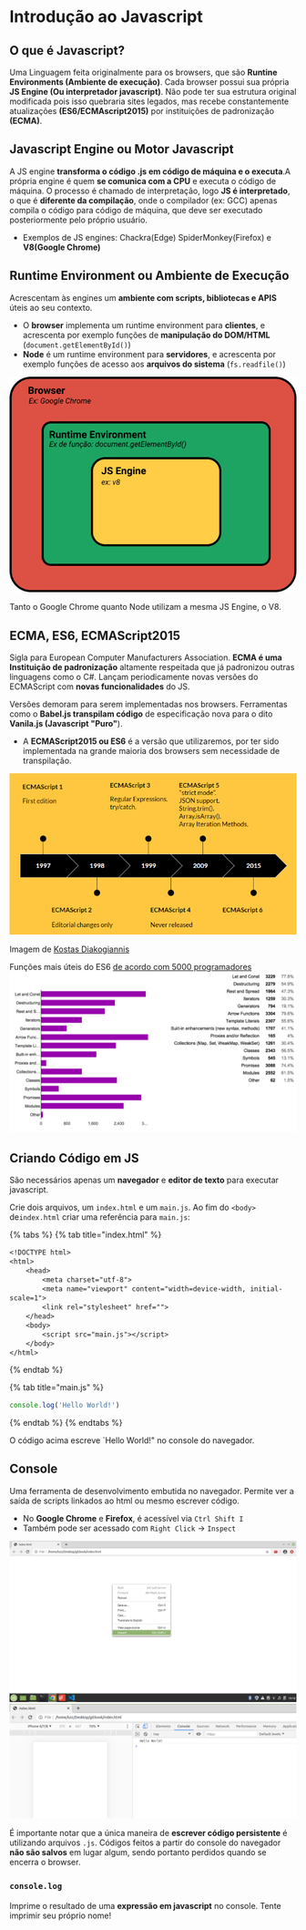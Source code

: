 # Introdução ao Javascript

## O que é Javascript?

Uma Linguagem feita originalmente para os browsers, que são **Runtine Environments \(Ambiente de execução\)**. Cada browser possui sua própria **JS Engine \(Ou interpretador javascript\)**. Não pode ter sua estrutura original modificada pois isso quebraria sites legados, mas recebe constantemente atualizações **\(ES6/ECMAscript2015\)** por instituições de padronização **\(ECMA\)**.

## Javascript Engine ou Motor Javascript

A JS engine **transforma o código .js em código de máquina e o executa**.A própria engine é quem **se comunica com a CPU** e executa o código de máquina. O processo é chamado de interpretação, logo **JS é interpretado**, o que é **diferente da compilação**, onde o compilador \(ex: GCC\) apenas compila o código para código de máquina, que deve ser executado posteriormente pelo próprio usuário.

* Exemplos de JS engines: Chackra\(Edge\) SpiderMonkey\(Firefox\) e **V8\(Google Chrome\)**

## Runtime Environment ou Ambiente de Execução

Acrescentam às engines um **ambiente com scripts, bibliotecas e APIS** úteis ao seu contexto.

* O **browser** implementa um runtime environment para **clientes**, e acrescenta por exemplo funções de **manipulação do DOM/HTML** \(`document.getElementById()`\)
* **Node** é um runtime environment para **servidores**, e acrescenta por exemplo funções de acesso aos **arquivos do sistema** \(`fs.readfile()`\)

![Runtime Environment](../../.gitbook/assets/js_intro_img1.png)

Tanto o Google Chrome quanto Node utilizam a mesma JS Engine, o V8.

## ECMA, ES6, ECMAScript2015

Sigla para European Computer Manufacturers Association. **ECMA é uma Instituição de padronização** altamente respeitada que já padronizou outras linguagens como o C\#. Lançam periodicamente novas versões do ECMAScript com **novas funcionalidades** do JS.

Versões demoram para serem implementadas nos browsers. Ferramentas como o **Babel.js transpilam código** de especificação nova para o dito **Vanila.js \(Javascript "Puro"**\).

* A **ECMAScript2015 ou ES6** é a versão que utilizaremos, por ter sido implementada na grande maioria dos browsers sem necessidade de transpilação.

![Ecmascript](../../.gitbook/assets/js_intro_img2.png)

Imagem de [Kostas Diakogiannis](https://www.goconqr.com/c/64835/course_modules/108563-es6-next-generation-javascript)

Funções mais úteis do ES6 [de acordo com 5000 programadores](https://ponyfoo.com/articles/javascript-developer-survey-results) ![Ecmascript functions](../../.gitbook/assets/js_intro_img3.png)

## Criando Código em JS

São necessários apenas um **navegador** e **editor de texto** para executar javascript.

Crie dois arquivos, um `index.html` e um `main.js`. Ao fim do `<body>` de`index.html` criar uma referência para `main.js`:

{% tabs %}
{% tab title="index.html" %}
```markup
<!DOCTYPE html>
<html>
    <head>
        <meta charset="utf-8">
        <meta name="viewport" content="width=device-width, initial-scale=1">
        <link rel="stylesheet" href="">
    </head>
    <body>
        <script src="main.js"></script>
    </body>
</html>
```
{% endtab %}

{% tab title="main.js" %}
```javascript
console.log('Hello World!')
```
{% endtab %}
{% endtabs %}

O código acima escreve `Hello World!" no console do navegador. 
## Console
Uma ferramenta de desenvolvimento embutida no navegador. Permite ver a saída de scripts linkados ao html ou mesmo escrever código. 
* No **Google Chrome** e **Firefox**, é acessível via `Ctrl Shift I`
* Também pode ser acessado com `Right Click` -> `Inspect`

![Inspect](../../.gitbook/assets/js_intro_img4.png)
![Console](../../.gitbook/assets/js_intro_img_5.png)

É importante notar que a única maneira de **escrever código persistente** é utilizando arquivos `.js`. Códigos feitos a partir do console do navegador **não são salvos** em lugar algum, sendo portanto perdidos quando se encerra o browser. 
### `console.log`
Imprime o resultado de uma **expressão em javascript** no console. Tente imprimir seu próprio nome!
